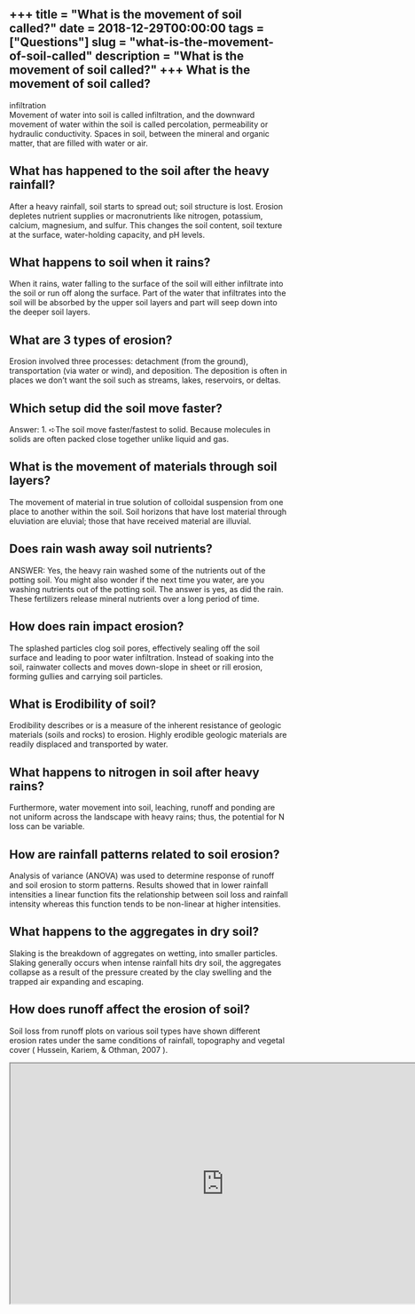 +++
title = "What is the movement of soil called?"
date = 2018-12-29T00:00:00
tags = ["Questions"]
slug = "what-is-the-movement-of-soil-called"
description = "What is the movement of soil called?"
+++
What is the movement of soil called?
------------------------------------

infiltration  
Movement of water into soil is called infiltration, and the downward movement of water within the soil is called percolation, permeability or hydraulic conductivity. Spaces in soil, between the mineral and organic matter, that are filled with water or air.

What has happened to the soil after the heavy rainfall?
-------------------------------------------------------

After a heavy rainfall, soil starts to spread out; soil structure is lost. Erosion depletes nutrient supplies or macronutrients like nitrogen, potassium, calcium, magnesium, and sulfur. This changes the soil content, soil texture at the surface, water-holding capacity, and pH levels.

What happens to soil when it rains?
-----------------------------------

When it rains, water falling to the surface of the soil will either infiltrate into the soil or run off along the surface. Part of the water that infiltrates into the soil will be absorbed by the upper soil layers and part will seep down into the deeper soil layers.

What are 3 types of erosion?
----------------------------

Erosion involved three processes: detachment (from the ground), transportation (via water or wind), and deposition. The deposition is often in places we don’t want the soil such as streams, lakes, reservoirs, or deltas.

Which setup did the soil move faster?
-------------------------------------

Answer: 1. ➪The soil move faster/fastest to solid. Because molecules in solids are often packed close together unlike liquid and gas.

What is the movement of materials through soil layers?
------------------------------------------------------

The movement of material in true solution of colloidal suspension from one place to another within the soil. Soil horizons that have lost material through eluviation are eluvial; those that have received material are illuvial.

Does rain wash away soil nutrients?
-----------------------------------

ANSWER: Yes, the heavy rain washed some of the nutrients out of the potting soil. You might also wonder if the next time you water, are you washing nutrients out of the potting soil. The answer is yes, as did the rain. These fertilizers release mineral nutrients over a long period of time.

How does rain impact erosion?
-----------------------------

The splashed particles clog soil pores, effectively sealing off the soil surface and leading to poor water infiltration. Instead of soaking into the soil, rainwater collects and moves down-slope in sheet or rill erosion, forming gullies and carrying soil particles.

What is Erodibility of soil?
----------------------------

Erodibility describes or is a measure of the inherent resistance of geologic materials (soils and rocks) to erosion. Highly erodible geologic materials are readily displaced and transported by water.

What happens to nitrogen in soil after heavy rains?
---------------------------------------------------

Furthermore, water movement into soil, leaching, runoff and ponding are not uniform across the landscape with heavy rains; thus, the potential for N loss can be variable.

How are rainfall patterns related to soil erosion?
--------------------------------------------------

Analysis of variance (ANOVA) was used to determine response of runoff and soil erosion to storm patterns. Results showed that in lower rainfall intensities a linear function fits the relationship between soil loss and rainfall intensity whereas this function tends to be non-linear at higher intensities.

What happens to the aggregates in dry soil?
-------------------------------------------

Slaking is the breakdown of aggregates on wetting, into smaller particles. Slaking generally occurs when intense rainfall hits dry soil, the aggregates collapse as a result of the pressure created by the clay swelling and the trapped air expanding and escaping.

How does runoff affect the erosion of soil?
-------------------------------------------

Soil loss from runoff plots on various soil types have shown different erosion rates under the same conditions of rainfall, topography and vegetal cover ( Hussein, Kariem, &amp; Othman, 2007 ).

<iframe allow="accelerometer; autoplay; clipboard-write; encrypted-media; gyroscope; picture-in-picture" allowfullscreen="" class="__youtube_prefs__  epyt-is-override  no-lazyload" data-no-lazy="1" data-origheight="433" data-origwidth="770" data-skipgform_ajax_framebjll="" height="433" id="_ytid_14292" loading="lazy" src="https://www.youtube.com/embed/vmo0FRAVgkM?enablejsapi=1&autoplay=0&cc_load_policy=0&cc_lang_pref=&iv_load_policy=1&loop=0&modestbranding=0&rel=1&fs=1&playsinline=0&autohide=2&theme=dark&color=red&controls=1&" title="YouTube player" width="770"></iframe>